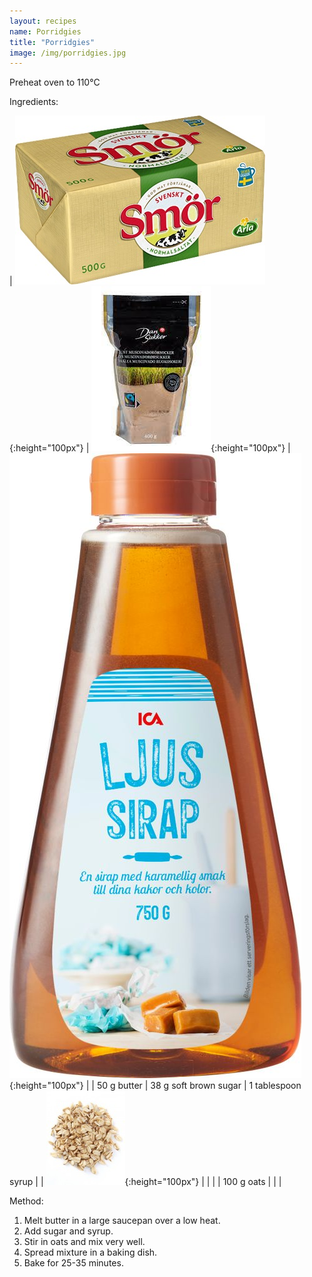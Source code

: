 ```yaml
---
layout: recipes
name: Porridgies
title: "Porridgies"
image: /img/porridgies.jpg
---
```


Preheat oven to 110°C

Ingredients:

| ![Butter](/img/butter.jpg){:height="100px"} | ![Light muscovado sugar](/img/lightmuscovadosugar.jpg){:height="100px"} | ![Syrup](/img/syrup.jpg){:height="100px"} |
| 50 g butter | 38 g soft brown sugar | 1 tablespoon syrup |
| ![Oats](/img/oats.jpg){:height="100px"} |  |  |
| 100 g oats |  |  |

Method:
1. Melt butter in a large saucepan over a low heat.
2. Add sugar and syrup.
3. Stir in oats and mix very well.
4. Spread mixture in a baking dish.
5. Bake for 25-35 minutes.
